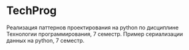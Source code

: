 # TechProg
Реализация паттернов проектирования на python по дисциплине Технологии программирования, 7 семестр.
Пример сериализации данных на python, 7 семестр.
